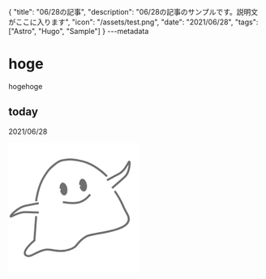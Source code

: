{
  "title": "06/28の記事",
  "description": "06/28の記事のサンプルです。説明文がここに入ります",
  "icon": "/assets/test.png",
  "date": "2021/06/28",
  "tags": ["Astro", "Hugo", "Sample"]
}
---metadata

# hoge
hogehoge

## today
2021/06/28

![img](/assets/test.png)